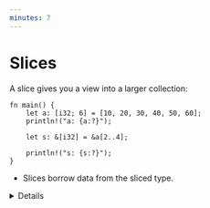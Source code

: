 ```yaml
---
minutes: 7
---
```


# Slices

A slice gives you a view into a larger collection:

<!-- mdbook-xgettext: skip -->

```rust,editable
fn main() {
    let a: [i32; 6] = [10, 20, 30, 40, 50, 60];
    println!("a: {a:?}");

    let s: &[i32] = &a[2..4];

    println!("s: {s:?}");
}
```

- Slices borrow data from the sliced type.

<details>

- We create a slice by borrowing `a` and specifying the starting and ending
  indexes in brackets.

- If the slice starts at index 0, Rust’s range syntax allows us to drop the
  starting index, meaning that `&a[0..a.len()]` and `&a[..a.len()]` are
  identical.

- The same is true for the last index, so `&a[2..a.len()]` and `&a[2..]` are
  identical.

- To easily create a slice of the full array, we can therefore use `&a[..]`.

- `s` is a reference to a slice of `i32`s. Notice that the type of `s`
  (`&[i32]`) no longer mentions the array length. This allows us to perform
  computation on slices of different sizes.

- Slices always borrow from another object. In this example, `a` has to remain
  'alive' (in scope) for at least as long as our slice.

- You can't "grow" a slice once it's created:
  - You can't append elements of the slice, since it doesn't own the backing
    buffer.
  - You can't grow a slice to point to a larger section of the backing buffer.
    The slice loses information about the underlying buffer and so you can't
    know how larger the slice can be grown.
  - To get a larger slice you have to back to the original buffer and create a
    larger slice from there.

</details>
